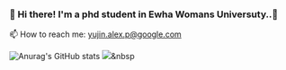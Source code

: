 ### 👋  Hi there! I'm a phd student in Ewha Womans Universuty..🚀

📫 How to reach me: yujin.alex.p@google.com

<!--
**yujinp05/yujinp05** is a ✨ _special_ ✨ repository because its `README.md` (this file) appears on your GitHub profile.



I enjoy hiking, swimming, dive and surf. ⛰ 🏄
I hope to develop every beautiful things. ✨

Here are some ideas to get you started:

- 🔭 I’m currently working on ...
- 🌱 I’m currently learning ...
- 👯 I’m looking to collaborate on ...
- 🤔 I’m looking for help with ...
- 💬 Ask me about ...

- 😄 Pronouns: ...
- ⚡ Fun fact: ...
-->
![Anurag's GitHub stats](https://github-readme-stats.vercel.app/api?username=yujinp05&show_icons=true&theme=radical)
<img src="https://img.shields.io/badge/Python-3766AB?style=flat-square&logo=Python&logoColor=white"/></a>&nbsp 
